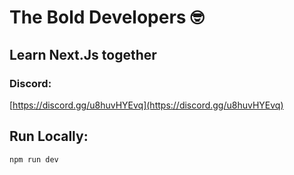 # The Bold Developers 🤓

## Learn Next.Js together

### Discord:
[https://discord.gg/u8huvHYEvq](https://discord.gg/u8huvHYEvq)

## Run Locally:
```bash
npm run dev
```
